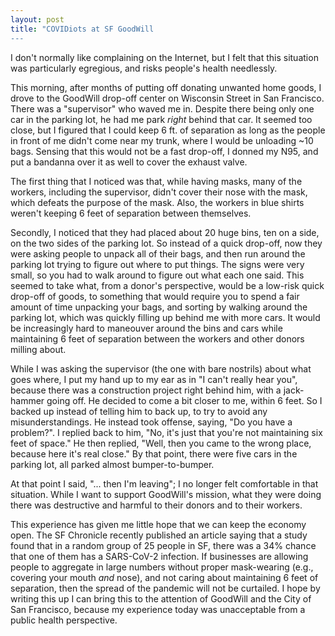 ```yaml
---
layout: post
title: "COVIDiots at SF GoodWill
---
```


I don't normally like complaining on the Internet, but I felt that
this situation was particularly egregious, and risks people's health
needlessly.

This morning, after months of putting off donating unwanted home
goods, I drove to the GoodWill drop-off center on Wisconsin Street in
San Francisco. There was a "supervisor" who waved me in. Despite
there being only one car in the parking lot, he had me park *right*
behind that car. It seemed too close, but I figured that I could keep
6 ft. of separation as long as the people in front of me didn't come
near my trunk, where I would be unloading ~10 bags. Sensing that this
would not be a fast drop-off, I donned my N95, and put a bandanna over
it as well to cover the exhaust valve.

The first thing that I noticed was that, while having masks, many of
the workers, including the supervisor, didn't cover their nose with
the mask, which defeats the purpose of the mask. Also, the workers in
blue shirts weren't keeping 6 feet of separation between themselves.

Secondly, I noticed that they had placed about 20 huge bins, ten on a
side, on the two sides of the parking lot. So instead of a quick
drop-off, now they were asking people to unpack all of their bags, and
then run around the parking lot trying to figure out where to put
things. The signs were very small, so you had to walk around to figure
out what each one said. This seemed to take what, from a donor's
perspective, would be a low-risk quick drop-off of goods, to something
that would require you to spend a fair amount of time unpacking your
bags, and sorting by walking around the parking lot, which was quickly
filling up behind me with more cars. It would be increasingly hard to
maneouver around the bins and cars while maintaining 6 feet of
separation between the workers and other donors milling about.

While I was asking the supervisor (the one with bare nostrils) about
what goes where, I put my hand up to my ear as in "I can't really hear
you", because there was a construction project right behind him, with
a jack-hammer going off. He decided to come a bit closer to me, within
6 feet. So I backed up instead of telling him to back up, to try to
avoid any misunderstandings. He instead took offense, saying, "Do you
have a problem?". I replied back to him, "No, it's just that you're
not maintaining six feet of space." He then replied, "Well, then you
came to the wrong place, because here it's real close." By that point,
there were five cars in the parking lot, all parked almost
bumper-to-bumper.

At that point I said, "... then I'm leaving"; I no longer felt
comfortable in that situation. While I want to support GoodWill's
mission, what they were doing there was destructive and harmful to
their donors and to their workers.

This experience has given me little hope that we can keep the economy
open. The SF Chronicle recently published an article saying that a
study found that in a random group of 25 people in SF, there was a 34%
chance that one of them has a SARS-CoV-2 infection. If businesses are
allowing people to aggregate in large numbers without proper
mask-wearing (e.g., covering your mouth *and* nose), and not caring
about maintaining 6 feet of separation, then the spread of the
pandemic will not be curtailed. I hope by writing this up I can bring
this to the attention of GoodWill and the City of San Francisco,
because my experience today was unacceptable from a public health
perspective. 